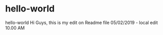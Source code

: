 # hello-world
hello-world
Hi Guys, this is my edit on Readme file 
05/02/2019 - local edit 
10.00 AM


